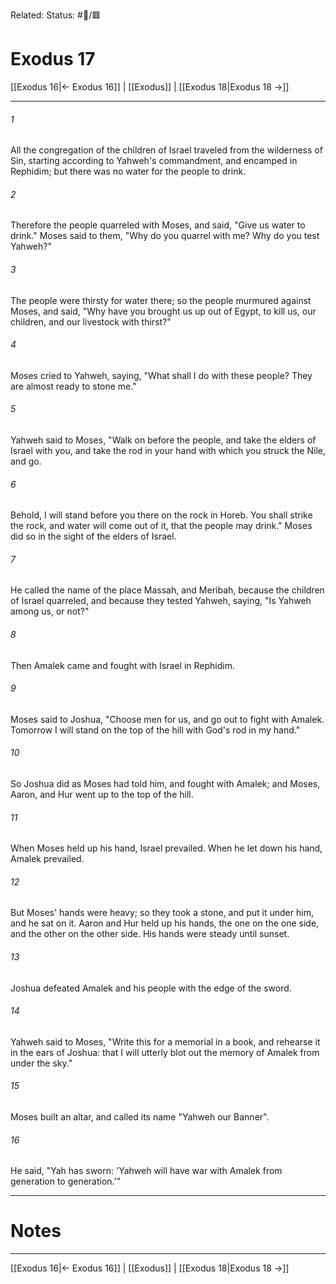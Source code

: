 Related:
Status: #📖/🟥
# Exodus 17

[[Exodus 16|← Exodus 16]] | [[Exodus]] | [[Exodus 18|Exodus 18 →]]
***



###### 1 
All the congregation of the children of Israel traveled from the wilderness of Sin, starting according to Yahweh's commandment, and encamped in Rephidim; but there was no water for the people to drink. 

###### 2 
Therefore the people quarreled with Moses, and said, "Give us water to drink." Moses said to them, "Why do you quarrel with me? Why do you test Yahweh?" 

###### 3 
The people were thirsty for water there; so the people murmured against Moses, and said, "Why have you brought us up out of Egypt, to kill us, our children, and our livestock with thirst?" 

###### 4 
Moses cried to Yahweh, saying, "What shall I do with these people? They are almost ready to stone me." 

###### 5 
Yahweh said to Moses, "Walk on before the people, and take the elders of Israel with you, and take the rod in your hand with which you struck the Nile, and go. 

###### 6 
Behold, I will stand before you there on the rock in Horeb. You shall strike the rock, and water will come out of it, that the people may drink." Moses did so in the sight of the elders of Israel. 

###### 7 
He called the name of the place Massah, and Meribah, because the children of Israel quarreled, and because they tested Yahweh, saying, "Is Yahweh among us, or not?" 

###### 8 
Then Amalek came and fought with Israel in Rephidim. 

###### 9 
Moses said to Joshua, "Choose men for us, and go out to fight with Amalek. Tomorrow I will stand on the top of the hill with God's rod in my hand." 

###### 10 
So Joshua did as Moses had told him, and fought with Amalek; and Moses, Aaron, and Hur went up to the top of the hill. 

###### 11 
When Moses held up his hand, Israel prevailed. When he let down his hand, Amalek prevailed. 

###### 12 
But Moses' hands were heavy; so they took a stone, and put it under him, and he sat on it. Aaron and Hur held up his hands, the one on the one side, and the other on the other side. His hands were steady until sunset. 

###### 13 
Joshua defeated Amalek and his people with the edge of the sword. 

###### 14 
Yahweh said to Moses, "Write this for a memorial in a book, and rehearse it in the ears of Joshua: that I will utterly blot out the memory of Amalek from under the sky." 

###### 15 
Moses built an altar, and called its name "Yahweh our Banner". 

###### 16 
He said, "Yah has sworn: 'Yahweh will have war with Amalek from generation to generation.'"

---
# Notes


***
[[Exodus 16|← Exodus 16]] | [[Exodus]] | [[Exodus 18|Exodus 18 →]]

